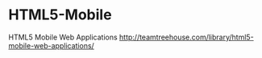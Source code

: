 HTML5-Mobile
============

HTML5 Mobile Web Applications http://teamtreehouse.com/library/html5-mobile-web-applications/
